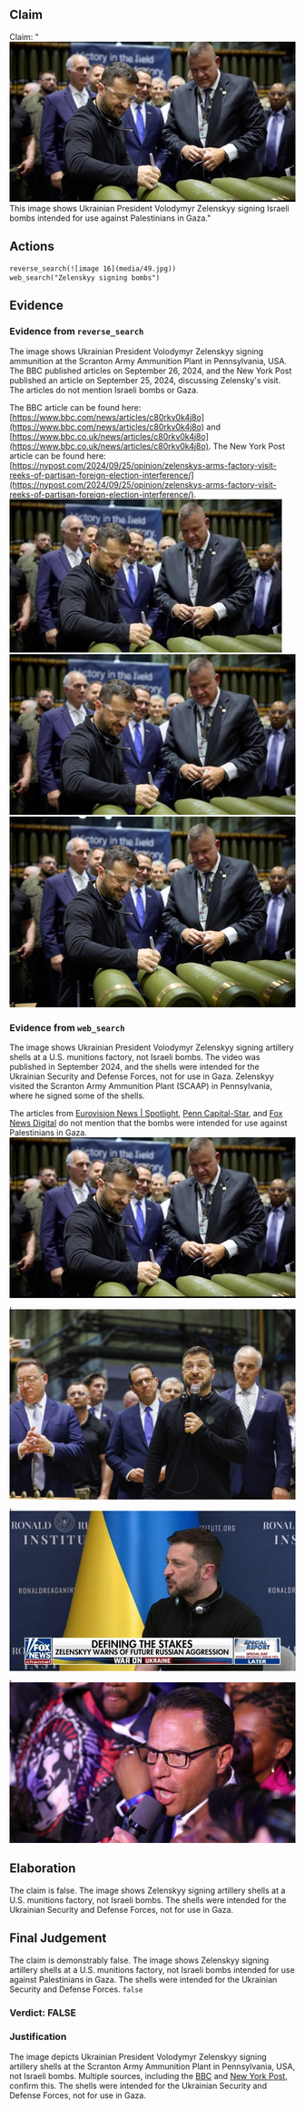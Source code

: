 ## Claim
Claim: "![image 16](media/49.jpg) This image shows Ukrainian President Volodymyr Zelenskyy signing Israeli bombs intended for use against Palestinians in Gaza."

## Actions
```
reverse_search(![image 16](media/49.jpg))
web_search("Zelenskyy signing bombs")
```

## Evidence
### Evidence from `reverse_search`
The image shows Ukrainian President Volodymyr Zelenskyy signing ammunition at the Scranton Army Ammunition Plant in Pennsylvania, USA. The BBC published articles on September 26, 2024, and the New York Post published an article on September 25, 2024, discussing Zelensky's visit. The articles do not mention Israeli bombs or Gaza.

The BBC article can be found here: [https://www.bbc.com/news/articles/c80rkv0k4j8o](https://www.bbc.com/news/articles/c80rkv0k4j8o) and [https://www.bbc.co.uk/news/articles/c80rkv0k4j8o](https://www.bbc.co.uk/news/articles/c80rkv0k4j8o). The New York Post article can be found here: [https://nypost.com/2024/09/25/opinion/zelenskys-arms-factory-visit-reeks-of-partisan-foreign-election-interference/](https://nypost.com/2024/09/25/opinion/zelenskys-arms-factory-visit-reeks-of-partisan-foreign-election-interference/). ![image 954](media/2025-08-06_18-18-1754504302-187821.jpg) ![image 960](media/2025-08-06_18-18-1754504308-548113.jpg) ![image 963](media/2025-08-06_18-18-1754504311-967303.jpg)


### Evidence from `web_search`
The image shows Ukrainian President Volodymyr Zelenskyy signing artillery shells at a U.S. munitions factory, not Israeli bombs. The video was published in September 2024, and the shells were intended for the Ukrainian Security and Defense Forces, not for use in Gaza. Zelenskyy visited the Scranton Army Ammunition Plant (SCAAP) in Pennsylvania, where he signed some of the shells.

The articles from [Eurovision News | Spotlight](https://spotlight.ebu.ch/p/video-caption-falsely-claims-zelenskyy), [Penn Capital-Star](https://penncapital-star.com/government-politics/shapiro-casey-meet-with-zelenskyy-at-scranton-pennsylvania-ammunitions-factory/), and [Fox News Digital](https://www.foxnews.com/politics/josh-shapiro-blasted-signing-missile-alongside-zelenskyy-bidens-hometown-party-war) do not mention that the bombs were intended for use against Palestinians in Gaza. ![image 16](media/49.jpg), ![image 966](media/2025-08-06_18-19-1754504384-791630.jpg), ![image 992](media/2025-08-06_18-19-1754504395-425717.jpg), ![image 995](media/2025-08-06_18-20-1754504400-852791.jpg)


## Elaboration
The claim is false. The image shows Zelenskyy signing artillery shells at a U.S. munitions factory, not Israeli bombs. The shells were intended for the Ukrainian Security and Defense Forces, not for use in Gaza.


## Final Judgement
The claim is demonstrably false. The image shows Zelenskyy signing artillery shells at a U.S. munitions factory, not Israeli bombs intended for use against Palestinians in Gaza. The shells were intended for the Ukrainian Security and Defense Forces. `false`

### Verdict: FALSE

### Justification
The image depicts Ukrainian President Volodymyr Zelenskyy signing artillery shells at the Scranton Army Ammunition Plant in Pennsylvania, USA, not Israeli bombs. Multiple sources, including the [BBC](https://www.bbc.com/news/articles/c80rkv0k4j8o) and [New York Post](https://nypost.com/2024/09/25/opinion/zelenskys-arms-factory-visit-reeks-of-partisan-foreign-election-interference/), confirm this. The shells were intended for the Ukrainian Security and Defense Forces, not for use in Gaza.
